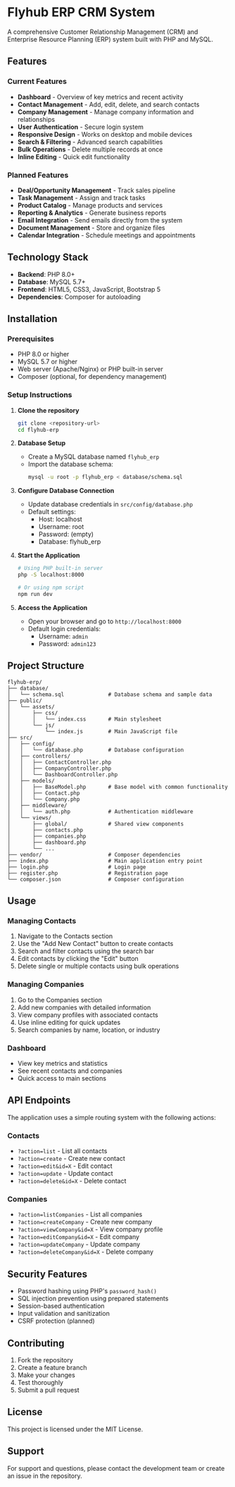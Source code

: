 # Flyhub ERP CRM System

A comprehensive Customer Relationship Management (CRM) and Enterprise Resource Planning (ERP) system built with PHP and MySQL.

## Features

### Current Features
- **Dashboard** - Overview of key metrics and recent activity
- **Contact Management** - Add, edit, delete, and search contacts
- **Company Management** - Manage company information and relationships
- **User Authentication** - Secure login system
- **Responsive Design** - Works on desktop and mobile devices
- **Search & Filtering** - Advanced search capabilities
- **Bulk Operations** - Delete multiple records at once
- **Inline Editing** - Quick edit functionality

### Planned Features
- **Deal/Opportunity Management** - Track sales pipeline
- **Task Management** - Assign and track tasks
- **Product Catalog** - Manage products and services
- **Reporting & Analytics** - Generate business reports
- **Email Integration** - Send emails directly from the system
- **Document Management** - Store and organize files
- **Calendar Integration** - Schedule meetings and appointments

## Technology Stack

- **Backend**: PHP 8.0+
- **Database**: MySQL 5.7+
- **Frontend**: HTML5, CSS3, JavaScript, Bootstrap 5
- **Dependencies**: Composer for autoloading

## Installation

### Prerequisites
- PHP 8.0 or higher
- MySQL 5.7 or higher
- Web server (Apache/Nginx) or PHP built-in server
- Composer (optional, for dependency management)

### Setup Instructions

1. **Clone the repository**
   ```bash
   git clone <repository-url>
   cd flyhub-erp
   ```

2. **Database Setup**
   - Create a MySQL database named `flyhub_erp`
   - Import the database schema:
     ```bash
     mysql -u root -p flyhub_erp < database/schema.sql
     ```

3. **Configure Database Connection**
   - Update database credentials in `src/config/database.php`
   - Default settings:
     - Host: localhost
     - Username: root
     - Password: (empty)
     - Database: flyhub_erp

4. **Start the Application**
   ```bash
   # Using PHP built-in server
   php -S localhost:8000
   
   # Or using npm script
   npm run dev
   ```

5. **Access the Application**
   - Open your browser and go to `http://localhost:8000`
   - Default login credentials:
     - Username: `admin`
     - Password: `admin123`

## Project Structure

```
flyhub-erp/
├── database/
│   └── schema.sql              # Database schema and sample data
├── public/
│   └── assets/
│       ├── css/
│       │   └── index.css       # Main stylesheet
│       └── js/
│           └── index.js        # Main JavaScript file
├── src/
│   ├── config/
│   │   └── database.php        # Database configuration
│   ├── controllers/
│   │   ├── ContactController.php
│   │   ├── CompanyController.php
│   │   └── DashboardController.php
│   ├── models/
│   │   ├── BaseModel.php       # Base model with common functionality
│   │   ├── Contact.php
│   │   └── Company.php
│   ├── middleware/
│   │   └── auth.php            # Authentication middleware
│   └── views/
│       ├── global/             # Shared view components
│       ├── contacts.php
│       ├── companies.php
│       ├── dashboard.php
│       └── ...
├── vendor/                     # Composer dependencies
├── index.php                   # Main application entry point
├── login.php                   # Login page
├── register.php                # Registration page
└── composer.json               # Composer configuration
```

## Usage

### Managing Contacts
1. Navigate to the Contacts section
2. Use the "Add New Contact" button to create contacts
3. Search and filter contacts using the search bar
4. Edit contacts by clicking the "Edit" button
5. Delete single or multiple contacts using bulk operations

### Managing Companies
1. Go to the Companies section
2. Add new companies with detailed information
3. View company profiles with associated contacts
4. Use inline editing for quick updates
5. Search companies by name, location, or industry

### Dashboard
- View key metrics and statistics
- See recent contacts and companies
- Quick access to main sections

## API Endpoints

The application uses a simple routing system with the following actions:

### Contacts
- `?action=list` - List all contacts
- `?action=create` - Create new contact
- `?action=edit&id=X` - Edit contact
- `?action=update` - Update contact
- `?action=delete&id=X` - Delete contact

### Companies
- `?action=listCompanies` - List all companies
- `?action=createCompany` - Create new company
- `?action=viewCompany&id=X` - View company profile
- `?action=editCompany&id=X` - Edit company
- `?action=updateCompany` - Update company
- `?action=deleteCompany&id=X` - Delete company

## Security Features

- Password hashing using PHP's `password_hash()`
- SQL injection prevention using prepared statements
- Session-based authentication
- Input validation and sanitization
- CSRF protection (planned)

## Contributing

1. Fork the repository
2. Create a feature branch
3. Make your changes
4. Test thoroughly
5. Submit a pull request

## License

This project is licensed under the MIT License.

## Support

For support and questions, please contact the development team or create an issue in the repository.